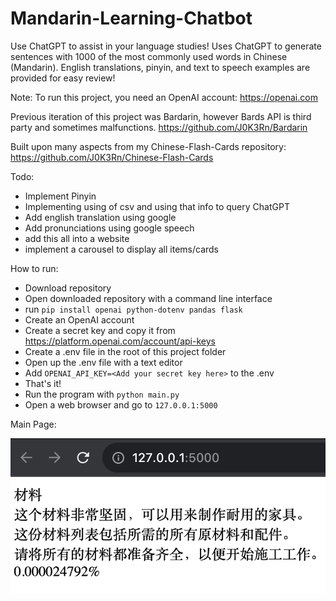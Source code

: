 # Mandarin-Learning-Chatbot

Use ChatGPT to assist in your language studies! Uses ChatGPT to generate sentences with 1000 of the most commonly used words in Chinese (Mandarin). English translations, pinyin, and text to speech examples are provided for easy review! 

Note: To run this project, you need an OpenAI account: https://openai.com

Previous iteration of this project was Bardarin, however Bards API is third party and sometimes malfunctions. https://github.com/J0K3Rn/Bardarin

Built upon many aspects from my Chinese-Flash-Cards repository: https://github.com/J0K3Rn/Chinese-Flash-Cards

Todo:
- Implement Pinyin
- Implementing using of csv and using that info to query ChatGPT
- Add english translation using google
- Add pronunciations using google speech
- add this all into a website
- implement a carousel to display all items/cards

How to run:
- Download repository
- Open downloaded repository with a command line interface
- run `pip install openai python-dotenv pandas flask`
- Create an OpenAI account
- Create a secret key and copy it from https://platform.openai.com/account/api-keys
- Create a .env file in the root of this project folder
- Open up the .env file with a text editor
- Add `OPENAI_API_KEY=<Add your secret key here>` to the .env
- That's it!
- Run the program with `python main.py`
- Open a web browser and go to `127.0.0.1:5000` 

Main Page:

![alt text](https://github.com/J0K3Rn/Mandarin-Learning-Chatbot/blob/main/screenshots/main_page.png?raw=true) 
